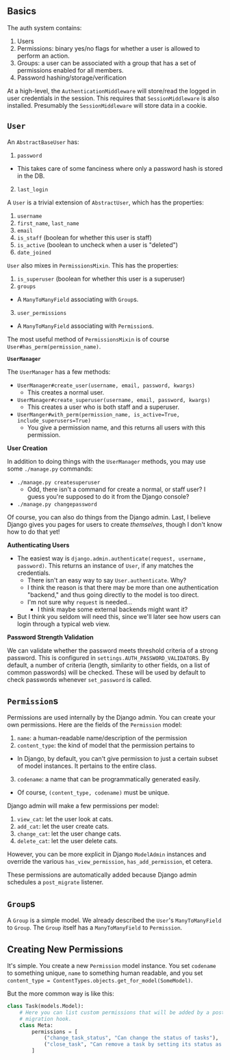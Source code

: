 ## Basics

The auth system contains:

1. Users
2. Permissions: binary yes/no flags for whether a user is allowed to
   perform an action.
3. Groups: a user can be associated with a group that has a set of
   permissions enabled for all members.
4. Password hashing/storage/verification

At a high-level, the `AuthenticationMiddleware` will store/read the
logged in user credentials in the session. This requires that
`SessionMiddleware` is also installed. Presumably the
`SessionMiddleware` will store data in a cookie.

## `User`

An `AbstractBaseUser` has:

1. `password`
  * This takes care of some fanciness where only a password hash is
    stored in the DB.
2. `last_login`

A `User` is a trivial extension of `AbstractUser`, which has the
properties:

1. `username`
2. `first_name`, `last_name`
3. `email`
4. `is_staff` (boolean for whether this user is staff)
5. `is_active` (boolean to uncheck when a user is "deleted")
6. `date_joined`

`User` also mixes in `PermissionsMixin`. This has the properties:

1. `is_superuser` (boolean for whether this user is a superuser)
2. `groups`
  * A `ManyToManyField` associating with `Group`s.
3. `user_permissions`
  * A `ManyToManyField` associating with `Permission`s.

The most useful method of `PermissionsMixin` is of course
`User#has_perm(permission_name)`.

**`UserManager`**

The `UserManager` has a few methods:

* `UserManager#create_user(username, email, password, kwargs)`
  * This creates a normal user.
* `UserManager#create_superuser(username, email, password, kwargs)`
  * This creates a user who is both staff and a superuser.
* `UserManger#with_perm(permission_name, is_active=True, include_superusers=True)`
  * You give a permission name, and this returns all users with this
    permission.

**User Creation**

In addition to doing things with the `UserManager` methods, you may use
some `./manage.py` commands:

* `./manage.py createsuperuser`
  * Odd, there isn't a command for create a normal, or staff user? I
    guess you're supposed to do it from the Django console?
* `./manage.py changepassword`

Of course, you can also do things from the Django admin. Last, I believe
Django gives you pages for users to create *themselves*, though I don't
know how to do that yet!

**Authenticating Users**

* The easiest way is `django.admin.authenticate(request, username,
  password)`. This returns an instance of `User`, if any matches the
  credentials.
  * There isn't an easy way to say `User.authenticate`. Why?
  * I think the reason is that there may be more than one authentication
    "backend," and thus going directly to the model is too direct.
  * I'm not sure why `request` is needed...
    * I think maybe some external backends might want it?
* But I think you seldom will need this, since we'll later see how users
  can login through a typical web view.

**Password Strength Validation**

We can validate whether the password meets threshold criteria of a
strong password. This is configured in
`settings.AUTH_PASSWORD_VALIDATORS`. By default, a number of criteria
(length, similarity to other fields, on a list of common passwords) will
be checked. These will be used by default to check passwords whenever
`set_password` is called.

## `Permission`s

Permissions are used internally by the Django admin. You can create your
own permissions. Here are the fields of the `Permission` model:

1. `name`: a human-readable name/description of the permission
2. `content_type`: the kind of model that the permission pertains to
  * In Django, by default, you can't give permission to just a certain
    subset of model instances. It pertains to the entire class.
3. `codename`: a name that can be programmatically generated easily.
  * Of course, `(content_type, codename)` must be unique.

Django admin will make a few permissions per model:

1. `view_cat`: let the user look at cats.
2. `add_cat`: let the user create cats.
3. `change_cat`: let the user change cats.
4. `delete_cat`: let the user delete cats.

However, you can be more explicit in Django `ModelAdmin` instances and
override the various `has_view_permission`, `has_add_permission`, et
cetera.

These permissions are automatically added because Django admin schedules
a `post_migrate` listener.

## `Group`s

A `Group` is a simple model. We already described the `User`'s
`ManyToManyField` to `Group`. The `Group` itself has a `ManyToManyField`
to `Permission`.

## Creating New Permissions

It's simple. You create a new `Permission` model instance. You set
`codename` to something unique, `name` to something human readable, and
you set `content_type = ContentTypes.objects.get_for_model(SomeModel)`.

But the more common way is like this:

```python
class Task(models.Model):
    # Here you can list custom permissions that will be added by a post
    # migration hook.
    class Meta:
        permissions = [
            ("change_task_status", "Can change the status of tasks"),
            ("close_task", "Can remove a task by setting its status as closed"),
        ]
```
